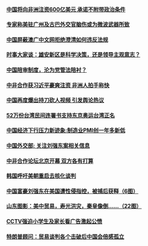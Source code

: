 #### [中国将向非洲注资600亿美元 承诺不附带政治条件](../pages/zyyyoeqqvi/4556161.md) 

#### [专家称美驻广州及古巴外交官脑伤或为微波武器所致](../pages/zyyyoeqqvi/4555824.md) 

#### [中国屏蔽澳广中文网拒绝澄清如何违反法规](../pages/zyyyoeqqvi/4555799.md) 

#### [时事大家谈：雄安新区是科学决策，还是领导主观意志？](../pages/zyyyoeqqvi/4555691.md) 

#### [中国陪审制度，沦为党管法陪衬？](../pages/zyyyoeqqvi/4555624.md) 

#### [中非合作获习近平豪爽注资 非洲人拍手称快](../pages/zyyyoeqqvi/4555609.md) 

#### [中国再度爆出持刀砍人视频 引发舆论热议](../pages/zyyyoeqqvi/4555471.md) 

#### [52万份台湾民间连署书支持东京奥运台湾正名](../pages/zyyyoeqqvi/4555424.md) 

#### [中国经济下行压力新迹象:制造业PMI创一年多新低](../pages/zyyyoeqqvi/4555400.md) 

#### [中国外交部: 关注刘强东案相关信息](../pages/zyyyoeqqvi/4555393.md) 

#### [中非合作论坛北京开幕 双方各有打算](../pages/zyyyoeqqvi/4555296.md) 

#### [韩国呼吁美朝重启去核化谈判](../pages/zyyyoeqqvi/4555264.md) 

#### [中国富豪刘强东在美国遭性侵指控，被捕后获释（6图）](../pages/zyyyoeqqvi/4554747.md) 

#### [山东图影：美中贸易，寿光洪灾，秦皇像倒……（22图）](../pages/zyyyoeqqvi/4549400.md) 

#### [CCTV强迫小学生及家长看广告激起公愤](../pages/zyyyoeqqvi/4554620.md) 

#### [特朗普顾问：贸易谈判各个击破后中国会倍感孤立](../pages/zyyyoeqqvi/4554603.md) 

